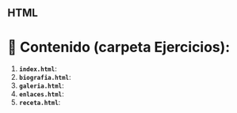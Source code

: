 ## HTML

# 📁 Contenido (carpeta Ejercicios):
1. **`index.html`**:
2. **`biografia.html`**:
3. **`galeria.html`**:
4. **`enlaces.html`**:
5. **`receta.html`**: 
